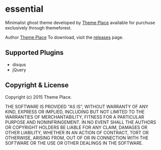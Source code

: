 # essential

Minimalist ghost theme developed by [Theme Place](http://theme.place) available for purchuse exclusively through themeforest.

Author [Theme Place](http://theme.place)
To download, visit the [releases](https://github.com/TryGhost/Casper/releases) page.


## Supported Plugins
- disqus
- jQuery


## Copyright & License

Copyright (c) 2015 Theme Place.

THE SOFTWARE IS PROVIDED "AS IS", WITHOUT WARRANTY OF ANY KIND, EXPRESS OR IMPLIED, INCLUDING BUT NOT LIMITED TO THE WARRANTIES OF MERCHANTABILITY, FITNESS FOR A PARTICULAR PURPOSE AND
NONINFRINGEMENT. IN NO EVENT SHALL THE AUTHORS OR COPYRIGHT HOLDERS BE LIABLE FOR ANY CLAIM, DAMAGES OR OTHER LIABILITY, WHETHER IN AN ACTION OF CONTRACT, TORT OR OTHERWISE, ARISING FROM, OUT OF OR IN CONNECTION WITH THE SOFTWARE OR THE USE OR OTHER DEALINGS IN THE SOFTWARE.